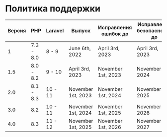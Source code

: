 # Политика поддержки

| Версия | PHP       | Laravel | Выпуск             | Исправления ошибок до | Исправления безопасности до |
|--------|-----------|---------|--------------------|-----------------------|-----------------------------|
| 1      | 7.3 - 8.0 | 8 - 9   | June 6th, 2022     | April 3rd, 2023       | April 3rd, 2023             |
| 1.5    | 8.0 - 8.2 | 9 - 10  | April 3rd, 2023    | November 1st, 2023    | November 1st, 2024          |
| 2.0    | 8.1 - 8.3 | 10 - 11 | November 1st, 2023 | November 1st, 2024    | November 1st, 2025          |
| 3.0    | 8.2       | 10 - 11 | November 1st, 2024 | November 1st, 2025    | November 1st, 2026          |
| 4.0    | 8.3       | 11 - 12 | November 1st, 2025 | November 1st, 2026    | November 1st, 2027          |
